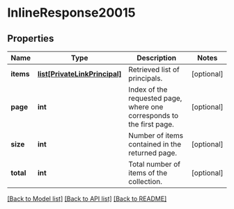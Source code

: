 # InlineResponse20015

## Properties
Name | Type | Description | Notes
------------ | ------------- | ------------- | -------------
**items** | [**list[PrivateLinkPrincipal]**](PrivateLinkPrincipal.md) | Retrieved list of principals. | [optional] 
**page** | **int** | Index of the requested page, where one corresponds to the first page. | [optional] 
**size** | **int** | Number of items contained in the returned page. | [optional] 
**total** | **int** | Total number of items of the collection. | [optional] 

[[Back to Model list]](../README.md#documentation-for-models) [[Back to API list]](../README.md#documentation-for-api-endpoints) [[Back to README]](../README.md)


